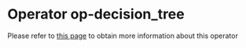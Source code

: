 # Operator op-decision_tree

Please refer to [this page](https://ikats.org/operators.html) to obtain more information about this operator

